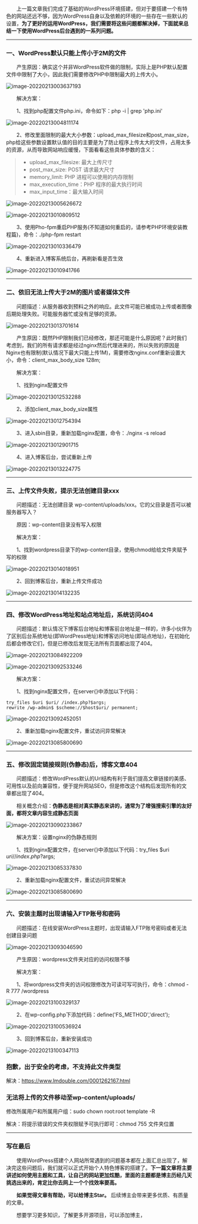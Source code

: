 &emsp;&emsp;上一篇文章我们完成了基础的WordPress环境搭建，但对于要搭建一个有特色的网站还远不够，因为WordPress自身以及依赖的环境的一些存在一些默认的设置，**为了更好的运用WordPress，我们需要将这些问题都解决掉，下面就来总结一下使用WordPress后台遇到的一系列问题。**

---

### 一、WordPress默认只能上传小于2M的文件

&emsp;&emsp;产生原因：确实这个并非WordPress软件做的限制，实际上是PHP默认配置文件中限制了大小，因此我们需要修改PHP中限制最大的上传大小。

![image-20220213003637193](https://gitee.com/whose-white-moon/blog-image/raw/master/image-20220213003637193.png)

&emsp;&emsp;解决方案：

&emsp;&emsp;1、找到php配置文件php.ini，命令如下：php -i | grep 'php.ini'

![image-20220213004811174](https://gitee.com/whose-white-moon/blog-image/raw/master/image-20220213004811174.png)

&emsp;&emsp;2、修改里面限制的最大大小参数：upload_max_filesize和post_max_size，php给这些参数设置默认值的目的主要是为了防止程序上传太大的文件，占用太多的资源，从而导致网站响应缓慢，下面看看这些具体参数的含义：

> - upload_max_filesize: 最大上传尺寸
> - post_max_size: POST 请求最大尺寸
> - memory_limit: PHP 进程可以使用的内存限制
> - max_execution_time：PHP 程序的最大执行时间
> - max_input_time：最大输入时间

![image-20220213005626672](https://gitee.com/whose-white-moon/blog-image/raw/master/image-20220213005626672.png)

![image-20220213010809512](https://gitee.com/whose-white-moon/blog-image/raw/master/image-20220213010809512.png)

&emsp;&emsp;3、使用Pho-fpm重启PHP服务(不知道如何重启的，请参考PHP环境安装教程篇)，命令：./php-fpm restart

![image-20220213010336479](https://gitee.com/whose-white-moon/blog-image/raw/master/image-20220213010336479.png)

&emsp;&emsp;4、重新进入博客系统后台，再刷新看是否生效

![image-20220213010941766](https://gitee.com/whose-white-moon/blog-image/raw/master/image-20220213010941766.png)



---

### 二、依旧无法上传大于2M的图片或者媒体文件

&emsp;&emsp;问题描述：从服务器收到预料之外的响应。此文件可能已被成功上传或者图像后期处理失败。可能服务器忙或没有足够的资源。

![image-20220213013701614](https://gitee.com/whose-white-moon/blog-image/raw/master/image-20220213013701614.png)

&emsp;&emsp;产生原因：既然PHP限制我们已经修改，那还可能是什么原因呢？此时我们考虑到，我们的所有请求都是经过nginx然后代理进来的，所以失败的原因是Nginx也有限制(默认情况下最大只能上传1M)，需要修改nginx.conf重新设置大小，命令：client_max_body_size 128m;

&emsp;&emsp;解决方案：

&emsp;&emsp;1、找到nginx配置文件

![image-20220213012532288](https://gitee.com/whose-white-moon/blog-image/raw/master/image-20220213012532288.png)

&emsp;&emsp;2、添加client_max_body_size属性

![image-20220213012754394](https://gitee.com/whose-white-moon/blog-image/raw/master/image-20220213012754394.png)

&emsp;&emsp;3、进入sbin目录，重新加载nginx配置，命令：./nginx -s reload

![image-20220213012901715](https://gitee.com/whose-white-moon/blog-image/raw/master/image-20220213012901715.png)

&emsp;&emsp;4、进入博客后台，尝试重新上传

![image-20220213013224775](https://gitee.com/whose-white-moon/blog-image/raw/master/image-20220213013224775.png)

---

### 三、上传文件失败，提示无法创建目录xxx

&emsp;&emsp;问题描述：无法创建目录 wp-content/uploads/xxx。它的父目录是否可以被服务器写入？

&emsp;&emsp;原因：wp-content目录没有写入权限

&emsp;&emsp;解决方案：

&emsp;&emsp;1、找到wordpress目录下的wp-content目录，使用chmod给给文件夹赋予写的权限

![image-20220213014018951](https://gitee.com/whose-white-moon/blog-image/raw/master/image-20220213014018951.png)

&emsp;&emsp;2、回到博客后台，重新上传文件成功

![image-20220213014132235](https://gitee.com/whose-white-moon/blog-image/raw/master/image-20220213014132235.png)

---

### 四、修改WordPress地址和站点地址后，系统访问404

&emsp;&emsp;问题描述：默认情况下博客后台地址和博客前台地址是一样的，许多小伙伴为了区别后台系统地址(即WordPress地址)和博客访问地址(即站点地址)，在初始化后都会修改它们，但是已修改后发现无法所有页面都出现了404。

![image-20220213084922209](https://gitee.com/whose-white-moon/blog-image/raw/master/image-20220213084922209.png)

![image-20220213092533246](https://gitee.com/whose-white-moon/blog-image/raw/master/image-20220213092533246.png)

&emsp;&emsp;解决方案：

&emsp;&emsp;1、找到nginx配置文件，在server{}中添加以下代码：

```
try_files $uri $uri/ /index.php?$args;
rewrite /wp-admin$ $scheme://$host$uri/ permanent;
```

![image-20220213092452051](https://gitee.com/whose-white-moon/blog-image/raw/master/image-20220213092452051.png)

&emsp;&emsp;2、重新加载nginx配置文件，重试访问异常解决

![image-20220213085800690](https://gitee.com/whose-white-moon/blog-image/raw/master/image-20220213085800690.png)

---

### 五、修改固定链接规则(伪静态)后，博客文章404

&emsp;&emsp;问题描述：修改WordPress默认的Url结构有利于我们提高文章链接的美感、可用性以及前向兼容性，便于提升网站SEO，但是修改这个结构后发现所有的文章都出现了404。

&emsp;&emsp;相关概念介绍：**伪静态是相对真实静态来讲的，通常为了增强搜索引擎的友好面，都将文章内容生成静态页面**

![image-20220213090233867](https://gitee.com/whose-white-moon/blog-image/raw/master/image-20220213090233867.png)


&emsp;&emsp;解决方案：设置nginx的伪静态规则

&emsp;&emsp;1、找到nginx配置文件，在server{}中添加以下代码：try_files $uri $uri/ /index.php?$args;

![image-20220213085337830](https://gitee.com/whose-white-moon/blog-image/raw/master/image-20220213085337830.png)

&emsp;&emsp;2、重新加载nginx配置文件，重试访问异常解决

![image-20220213085800690](https://gitee.com/whose-white-moon/blog-image/raw/master/image-20220213085800690.png)

---

### 六、安装主题时出现请输入FTP账号和密码

&emsp;&emsp;问题描述：在线安装WordPress主题时，出现请输入FTP账号密码或者无法创建目录问题

![image-20220213093046590](https://gitee.com/whose-white-moon/blog-image/raw/master/image-20220213093046590.png)

&emsp;&emsp;产生原因：wordpress文件夹对应的访问权限不够

&emsp;&emsp;解决方案：

&emsp;&emsp;1、将wordpress文件夹的访问权限修改为可读可写可执行，命令：chmod -R  777 /wordpress

![image-20220213100329137](https://gitee.com/whose-white-moon/blog-image/raw/master/image-20220213100329137.png)

&emsp;&emsp;2、在wp-config.php下添加代码：define('FS_METHOD','direct');

![image-20220213100536924](https://gitee.com/whose-white-moon/blog-image/raw/master/image-20220213100536924.png)

&emsp;&emsp;3、回到博客后台，重新安装成功

![image-20220213100347113](https://gitee.com/whose-white-moon/blog-image/raw/master/image-20220213100347113.png)

### 抱歉，出于安全的考虑，不支持此文件类型

解决：https://www.lmdouble.com/0001262167.html

### 无法将上传的文件移动至wp-content/uploads/

修改所属用户和所属用户组：sudo chown root:root template -R

解决：将提示错误的文件夹权限赋予可执行即可：chmod 755 文件夹位置

---

### 写在最后

&emsp;&emsp;使用WordPress搭建个人网站所常遇到的问题基本都在上面汇总出现了，解决完这些问题后，我们就可以正式开始个人特色博客的搭建了。**下一篇文章将主要讲述如何使用主题和工具，让自己的网站更加炫酷，里面的主题都是博主历经几天挑选出来的，肯定比你去网上一个个找效率要高。**

&emsp;&emsp;**如果觉得文章有帮助，可以给博主Star。** 后续博主会带来更多优质、有质量的文章。

&emsp;&emsp;想要学习更多知识，了解更多开源项目，可以添加博主，


